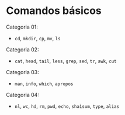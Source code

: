 # Comandos básicos

Categoria 01:

- `cd`, `mkdir`, `cp`, `mv`, `ls`

Categoria 02:

- `cat`, `head`, `tail`, `less`, `grep`, `sed`, `tr`, `awk`, `cut`

Categoria 03: 

- `man`, `info`, `which`, `apropos`

Categoria 04: 

- `nl`, `wc`, `hd`, `rm`, `pwd`, `echo`, `sha1sum`, `type`, `alias`



